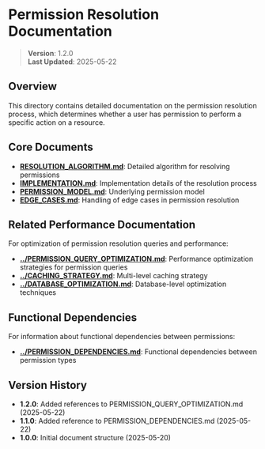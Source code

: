 
# Permission Resolution Documentation

> **Version**: 1.2.0  
> **Last Updated**: 2025-05-22

## Overview

This directory contains detailed documentation on the permission resolution process, which determines whether a user has permission to perform a specific action on a resource.

## Core Documents

- **[RESOLUTION_ALGORITHM.md](RESOLUTION_ALGORITHM.md)**: Detailed algorithm for resolving permissions
- **[IMPLEMENTATION.md](IMPLEMENTATION.md)**: Implementation details of the resolution process
- **[PERMISSION_MODEL.md](PERMISSION_MODEL.md)**: Underlying permission model
- **[EDGE_CASES.md](EDGE_CASES.md)**: Handling of edge cases in permission resolution

## Related Performance Documentation

For optimization of permission resolution queries and performance:

- **[../PERMISSION_QUERY_OPTIMIZATION.md](../PERMISSION_QUERY_OPTIMIZATION.md)**: Performance optimization strategies for permission queries
- **[../CACHING_STRATEGY.md](../CACHING_STRATEGY.md)**: Multi-level caching strategy
- **[../DATABASE_OPTIMIZATION.md](../DATABASE_OPTIMIZATION.md)**: Database-level optimization techniques

## Functional Dependencies

For information about functional dependencies between permissions:

- **[../PERMISSION_DEPENDENCIES.md](../PERMISSION_DEPENDENCIES.md)**: Functional dependencies between permission types

## Version History

- **1.2.0**: Added references to PERMISSION_QUERY_OPTIMIZATION.md (2025-05-22)
- **1.1.0**: Added reference to PERMISSION_DEPENDENCIES.md (2025-05-22)
- **1.0.0**: Initial document structure (2025-05-20)

